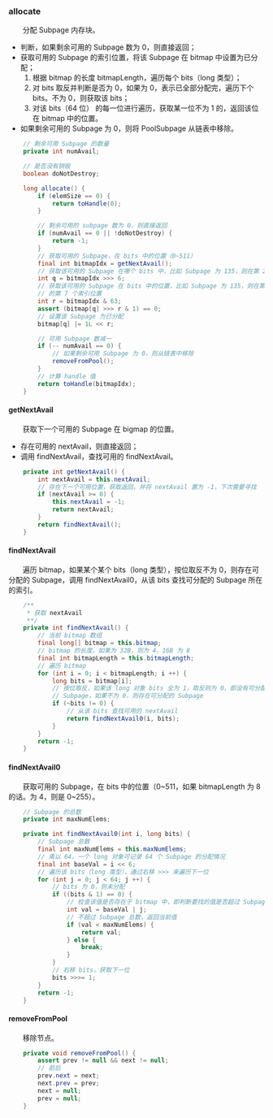 ### allocate
　　分配 Subpage 内存块。

- 判断，如果剩余可用的 Subpage 数为 0，则直接返回；
- 获取可用的 Subpage 的索引位置，将该 Subpage 在 bitmap 中设置为已分配；
    1. 根据 bitmap 的长度 bitmapLength，遍历每个 bits（long 类型）；
    2. 对 bits 取反并判断是否为 0，如果为 0，表示已全部分配完，遍历下个 bits。不为 0，则获取该 bits；
    3. 对该 bits（64 位） 的每一位进行遍历，获取某一位不为 1 的，返回该位在 bitmap 中的位置。
- 如果剩余可用的 Subpage 为 0，则将 PoolSubpage 从链表中移除。

```java
    // 剩余可用 Subpage 的数量
    private int numAvail;

    // 是否没有销毁
    boolean doNotDestroy;

    long allocate() {
        if (elemSize == 0) {
            return toHandle(0);
        }

        // 剩余可用的 subpage 数为 0，则直接返回
        if (numAvail == 0 || !doNotDestroy) {
            return -1;
        }
        // 获取可用的 Subpage，在 bits 中的位置（0~511）
        final int bitmapIdx = getNextAvail();
        // 获取该可用的 Subpage 在哪个 bits 中，比如 Subpage 为 135，则在第 2 个 bits 中
        int q = bitmapIdx >>> 6;
        // 获取该可用的 Subpage 在 bits 中的位置，比如 Subpage 为 135，则在第 2 个 bits 中
        // 的第 7 个索引位置
        int r = bitmapIdx & 63;
        assert (bitmap[q] >>> r & 1) == 0;
        // 设置该 Subpage 为已分配
        bitmap[q] |= 1L << r;

        // 可用 Subpage 数减一
        if (-- numAvail == 0) {
            // 如果剩余可用 Subpage 为 0，则从链表中移除
            removeFromPool();
        }
        // 计算 handle 值
        return toHandle(bitmapIdx);
    }
```

#### getNextAvail
　　获取下一个可用的 Subpage 在 bigmap 的位置。

- 存在可用的 nextAvail，则直接返回；
- 调用 findNextAvail，查找可用的 findNextAvail。

```java
    private int getNextAvail() {
        int nextAvail = this.nextAvail;
        // 存在下一个可用位置，获取返回，并将 nextAvail 置为 -1，下次需要寻找
        if (nextAvail >= 0) {
            this.nextAvail = -1;
            return nextAvail;
        }
        return findNextAvail();
    }
```

#### findNextAvail
　　遍历 bitmap，如果某个某个 bits（long 类型），按位取反不为 0，则存在可分配的 Subpage，调用 findNextAvail0，从该 bits 查找可分配的 Subpage 所在的索引。

```java
    /**
     * 获取 nextAvail
     **/
    private int findNextAvail() {
        // 当前 bitmap 数组
        final long[] bitmap = this.bitmap;
        // bitmap 的长度，如果为 32B，则为 4，16B 为 8
        final int bitmapLength = this.bitmapLength;
        // 遍历 bitmap
        for (int i = 0; i < bitmapLength; i ++) {
            long bits = bitmap[i];
            // 按位取反，如果该 long 对象 bits 全为 1，取反则为 0，即没有可分配的
            // Subpage，如果不为 0，则存在可分配的 Subpage
            if (~bits != 0) {
                // 从该 bits 查找可用的 nextAvail
                return findNextAvail0(i, bits);
            }
        }
        return -1;
    }
```

#### findNextAvail0
　　获取可用的 Subpage，在 bits 中的位置（0~511，如果 bitmapLength 为 8 的话。为 4，则是 0~255）。

```java
    // Subpage 的总数
    private int maxNumElems;

    private int findNextAvail0(int i, long bits) {
        // Subpage 总数
        final int maxNumElems = this.maxNumElems;
        // 乘以 64，一个 long 对象可记录 64 个 Subpage 的分配情况
        final int baseVal = i << 6;
        // 遍历该 bits（long 类型），通过右移 >>> 来遍历下一位
        for (int j = 0; j < 64; j ++) {
            // bits 为 0，则未分配
            if ((bits & 1) == 0) {
                // 检查该值是否存在于 bitmap 中，即判断要找的值是否超过 Subpage 总数
                int val = baseVal | j;
                // 不超过 Subpage 总数，返回当前值
                if (val < maxNumElems) {
                    return val;
                } else {
                    break;
                }
            }
            // 右移 bits，获取下一位
            bits >>>= 1;
        }
        return -1;
    }
```

#### removeFromPool
　　移除节点。

```java
    private void removeFromPool() {
        assert prev != null && next != null;
        // 前后
        prev.next = next;
        next.prev = prev;
        next = null;
        prev = null;
    }
```